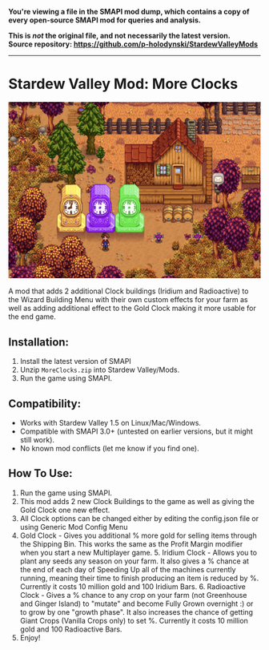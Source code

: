 **You're viewing a file in the SMAPI mod dump, which contains a copy of every open-source SMAPI mod
for queries and analysis.**

**This is _not_ the original file, and not necessarily the latest version.**  
**Source repository: https://github.com/p-holodynski/StardewValleyMods**

----

# Stardew Valley Mod: More Clocks
![](MoreClocks.png)

A mod that adds 2 additional Clock buildings (Iridium and Radioactive) to the Wizard Building Menu with their own custom effects for your farm as well as adding additional effect to the Gold Clock making it more usable for the end game.

## Installation:
1. Install the latest version of SMAPI
2. Unzip `MoreClocks.zip` into Stardew Valley/Mods.
3. Run the game using SMAPI.

## Compatibility:
- Works with Stardew Valley 1.5 on Linux/Mac/Windows.
- Compatible with SMAPI 3.0+ (untested on earlier versions, but it might still work).
- No known mod conflicts (let me know if you find one).

## How To Use:
1. Run the game using SMAPI.
2. This mod adds 2 new Clock Buildings to the game as well as giving the Gold Clock one new effect.
3. All Clock options can be changed either by editing the config.json file or using Generic Mod Config Menu﻿
4. Gold Clock - ﻿Gives you additional % more gold for selling items through the Shipping Bin. This works the same as the Profit Margin﻿ modifier when you start a new Multiplayer game.
﻿5. Iridium Clock - Allows you to plant any seeds any season on your farm. It also gives a %﻿ chance at the end of each day of Speeding Up all of the machines currently running, meaning their time to finish producing an item is reduced by %﻿. Currently it costs 10 million gold and 100 Iridium Bars.
﻿6. Radioactive Clock - Gives a %﻿ chance to any crop on your farm (not Greenhouse and Ginger Island) to "mutate" and become Fully Grown overnight :) or to grow by one "growth phase". It also increases the chance of getting Giant Crops (Vanilla Crops only) to set %﻿. ﻿Currently it costs 10 million gold and 100 Radioactive Bars.
7. Enjoy!